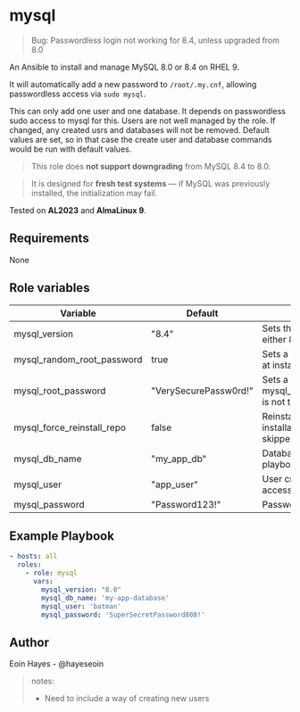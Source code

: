 # mysql

>  Bug: Passwordless login not working for 8.4, unless upgraded from 8.0

An Ansible to install and manage MySQL 8.0 or 8.4 on RHEL 9. 

It will automatically add a new password to `/root/.my.cnf`, allowing passwordless access via `sudo mysql`.

This can only add one user and one database. It depends on passwordless sudo access to mysql for this. Users are not well managed by the role. If changed, any created usrs and databases will not be removed. Default values are set, so in that case the create user and database commands would be run with default values. 

> This role does **not support downgrading** from MySQL 8.4 to 8.0.  

> It is designed for **fresh test systems** — if MySQL was previously installed, the initialization may fail.

Tested on **AL2023** and **AlmaLinux 9**.

## Requirements

None

## Role variables



| Variable                   | Default               | Description                                                                                   |
| -------------------------- | --------------------- | --------------------------------------------------------------------------------------------- |
| mysql_version              | "8.4"                 | Sets the version. Must be either 8.0 or 8.4                                                   |
| mysql_random_root_password | true                  | Sets a random root password at installation                                                   |
| mysql_root_password        | "VerySecurePassw0rd!" | Sets a password at startup, if mysql_random_root_password is not true                         |
| mysql_force_reinstall_repo | false                 | Reinstalls the repo. The repo installation step is normally skipped after first installation. |
| mysql_db_name              | "my_app_db"           | Database to create when playbook is run                                                       |
| mysql_user                 | "app_user"            | User created and given full access to `mysql_db_name`                                         |
| mysql_password             | "Password123!"        | Password for `mysql_user`                                                                     |

## Example Playbook

```yaml
- hosts: all
  roles:
    - role: mysql
      vars:
        mysql_version: "8.0"
        mysql_db_name: 'my-app-database'
        mysql_user: 'batman'
        mysql_password: 'SuperSecretPassword808!'
```
## Author

Eoin Hayes - @hayeseoin


> notes:
> 
> - Need to include a way of creating new users
>